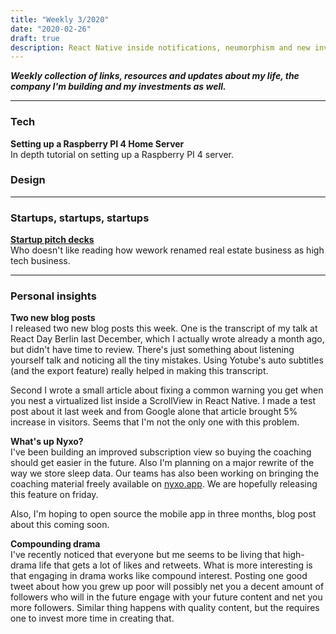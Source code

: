 ```yaml
---
title: "Weekly 3/2020"
date: "2020-02-26"
draft: true
description: React Native inside notifications, neumorphism and new investment apartments
---
```


_**Weekly collection of links, resources and updates about my life, the company I'm building and my investments as well.**_

---

### Tech

**Setting up a Raspberry PI 4 Home Server**  
In depth tutorial on setting up a Raspberry PI 4 server.

### Design

---

### Startups, startups, startups

**[Startup pitch decks](https://airtable.com/universe/expHzpGe2PKOJcsJ6/startup-pitch-decks?explore=true)**  
Who doesn't like reading how wework renamed real estate business as high tech business.

---

### Personal insights

**Two new blog posts**  
I released two new blog posts this week. One is the transcript of my talk at React Day Berlin last December, which I actually wrote already a month ago, but didn't have time to review. There's just something about listening yourself talk and noticing all the tiny mistakes. Using Yotube's auto subtitles (and the export feature) really helped in making this transcript.

Second I wrote a small article about fixing a common warning you get when you nest a virtualized list inside a ScrollView in React Native. I made a test post about it last week and from Google alone that article brought 5% increase in visitors. Seems that I'm not the only one with this problem.

**What's up Nyxo?**  
I've been building an improved subscription view so buying the coaching should get easier in the future. Also I'm planning on a major rewrite of the way we store sleep data. Our teams has also been working on bringing the coaching material freely available on [nyxo.app](https://nyxo.app). We are hopefully releasing this feature on friday.

Also, I'm hoping to open source the mobile app in three months, blog post about this coming soon.

**Compounding drama**  
I've recently noticed that everyone but me seems to be living that high-drama life that gets a lot of likes and retweets. What is more interesting is that engaging in drama works like compound interest. Posting one good tweet about how you grew up poor will possibly net you a decent amount of followers who will in the future engage with your future content and net you more followers. Similar thing happens with quality content, but the requires one to invest more time in creating that.
